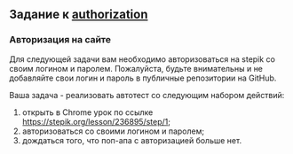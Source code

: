 ## Задание к [authorization](../solutions/pytest_folder/test_authorization.py)

### Авторизация на сайте

Для следующей задачи вам необходимо авторизоваться на stepik со своим логином и паролем. Пожалуйста, будьте внимательны
и не добавляйте свои логин и пароль в публичные репозитории на GitHub.

Ваша задача - реализовать автотест со следующим набором действий:

1) открыть в Chrome урок по ссылке https://stepik.org/lesson/236895/step/1;
2) авторизоваться со своими логином и паролем;
3) дождаться того, что поп-апа с авторизацией больше нет.

